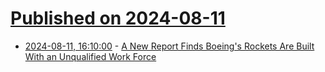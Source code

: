 # [Published on 2024-08-11](index.md)

* [2024-08-11, 16:10:00](https://soylentnews.org/article.pl?sid=24/08/10/1330224&from=rss) - [A New Report Finds Boeing's Rockets Are Built With an Unqualified Work Force](https://soylentnews.org/article.pl?sid=24/08/10/1330224&from=rss)
